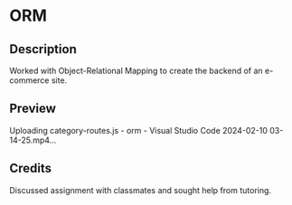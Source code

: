 # ORM
## Description

Worked with Object-Relational Mapping to create the backend of an e-commerce site.

## Preview


Uploading category-routes.js - orm - Visual Studio Code 2024-02-10 03-14-25.mp4…


## Credits
Discussed assignment with classmates and sought help from tutoring.

